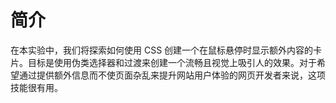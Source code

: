 # 简介

在本实验中，我们将探索如何使用 CSS 创建一个在鼠标悬停时显示额外内容的卡片。目标是使用伪类选择器和过渡来创建一个流畅且视觉上吸引人的效果。对于希望通过提供额外信息而不使页面杂乱来提升网站用户体验的网页开发者来说，这项技能很有用。
